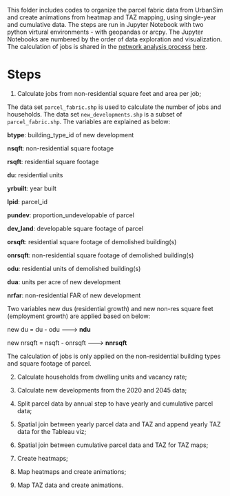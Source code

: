 This folder includes codes to organize the parcel fabric data from UrbanSim and create animations from heatmap and TAZ mapping, using single-year and cumulative data. The steps are run in Jupyter Notebook with two python virtural environments - with geopandas or arcpy. The Jupyter Notebooks are numbered by the order of data exploration and visualization. The calculation of jobs is shared in the [network analysis process](https://github.com/dongmeic/RTP/tree/main/analysis) [here](https://github.com/dongmeic/RTP/blob/main/analysis/process_parcel_data.ipynb).

# Steps

1. Calculate jobs from non-residential square feet and area per job;

The data set `parcel_fabric.shp` is used to calculate the number of jobs and households. The data set `new_developments.shp` is a subset of `parcel_fabric.shp`. The variables are explained as below:

**btype**:  building_type_id of new development

**nsqft**:  non-residential square footage

**rsqft**:  residential square footage

**du**:     residential units

**yrbuilt**:  year built

**lpid**:  parcel_id

**pundev**:  proportion_undevelopable of parcel

**dev_land**:  developable square footage of parcel

**orsqft**:  residential square footage of demolished building(s)

**onrsqft**:  non-residential square footage of demolished building(s)

**odu**:  residential units of demolished building(s)

**dua**:  units per acre of new development

**nrfar**:  non-residential FAR of new development

Two variables new dus (residential growth) and new non-res square feet (employment growth) are applied based on below:

new du = du - odu ---> **ndu**

new nrsqft = nsqft - onrsqft ---> **nnrsqft**

The calculation of jobs is only applied on the non-residential building types and square footage of parcel. 

2. Calculate households from dwelling units and vacancy rate;

3. Calculate new developments from the 2020 and 2045 data;

4. Split parcel data by annual step to have yearly and cumulative parcel data;

5. Spatial join between yearly parcel data and TAZ and append yearly TAZ data for the Tableau viz;

6. Spatial join between cumulative parcel data and TAZ for TAZ maps;

7. Create heatmaps;

8. Map heatmaps and create animations;

9. Map TAZ data and create animations.